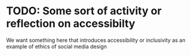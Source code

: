 # TODO: Some sort of activity or reflection on accessibilty

We want something here that introduces accessibility or inclusivity as an example of ethics of social media design

